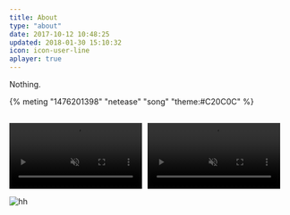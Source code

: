 ```yaml
---
title: About
type: "about"
date: 2017-10-12 10:48:25
updated: 2018-01-30 15:10:32
icon: icon-user-line
aplayer: true
---
```


Nothing.

{% meting "1476201398" "netease" "song" "theme:#C20C0C" %}

<div style="display:flex;margin-top:30px">
  <video muted autoplay loop src="https://code.aliyun.com/asadahimeka/nodejs-upload-demo/raw/stk/as/2.mp4" style="width:47%;object-fit:cover"></video>
  <video muted autoplay loop src="https://code.aliyun.com/asadahimeka/nodejs-upload-demo/raw/stk/as/1.mp4" style="width:47%;margin-left:10px"></video>
</div>

![hh](https://pic.rmb.bdstatic.com/bjh/events/1c90457d593d495d26080844ecb9ec7e.png)
